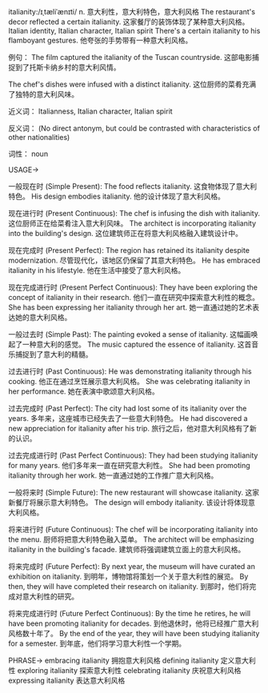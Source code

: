 italianity:/ɪˌtæliˈænɪti/
n.
意大利性，意大利特色，意大利风格
The restaurant's decor reflected a certain italianity.  这家餐厅的装饰体现了某种意大利风格。
Italian identity, Italian character, Italian spirit
There's a certain italianity to his flamboyant gestures.  他夸张的手势带有一种意大利风格。


例句：
The film captured the italianity of the Tuscan countryside.
这部电影捕捉到了托斯卡纳乡村的意大利风情。

The chef's dishes were infused with a distinct italianity.
这位厨师的菜肴充满了独特的意大利风味。


近义词：
Italianness, Italian character, Italian spirit

反义词：
(No direct antonym, but could be contrasted with characteristics of other nationalities)


词性：
noun


USAGE->

一般现在时 (Simple Present):
The food reflects italianity.  这食物体现了意大利特色。
His design embodies italianity. 他的设计体现了意大利风格。

现在进行时 (Present Continuous):
The chef is infusing the dish with italianity. 这位厨师正在给菜肴注入意大利风味。
The architect is incorporating italianity into the building's design.  这位建筑师正在将意大利风格融入建筑设计中。

现在完成时 (Present Perfect):
The region has retained its italianity despite modernization.  尽管现代化，该地区仍保留了其意大利特色。
He has embraced italianity in his lifestyle. 他在生活中接受了意大利风格。

现在完成进行时 (Present Perfect Continuous):
They have been exploring the concept of italianity in their research.  他们一直在研究中探索意大利性的概念。
She has been expressing her italianity through her art. 她一直通过她的艺术表达她的意大利风格。

一般过去时 (Simple Past):
The painting evoked a sense of italianity. 这幅画唤起了一种意大利的感觉。
The music captured the essence of italianity. 这首音乐捕捉到了意大利的精髓。

过去进行时 (Past Continuous):
He was demonstrating italianity through his cooking.  他正在通过烹饪展示意大利风格。
She was celebrating italianity in her performance. 她在表演中歌颂意大利风格。

过去完成时 (Past Perfect):
The city had lost some of its italianity over the years.  多年来，这座城市已经失去了一些意大利特色。
He had discovered a new appreciation for italianity after his trip.  旅行之后，他对意大利风格有了新的认识。

过去完成进行时 (Past Perfect Continuous):
They had been studying italianity for many years.  他们多年来一直在研究意大利性。
She had been promoting italianity through her work.  她一直通过她的工作推广意大利风格。

一般将来时 (Simple Future):
The new restaurant will showcase italianity.  这家新餐厅将展示意大利特色。
The design will embody italianity.  该设计将体现意大利风格。

将来进行时 (Future Continuous):
The chef will be incorporating italianity into the menu. 厨师将把意大利特色融入菜单。
The architect will be emphasizing italianity in the building's facade. 建筑师将强调建筑立面上的意大利风格。

将来完成时 (Future Perfect):
By next year, the museum will have curated an exhibition on italianity.  到明年，博物馆将策划一个关于意大利性的展览。
By then, they will have completed their research on italianity.  到那时，他们将完成对意大利性的研究。

将来完成进行时 (Future Perfect Continuous):
By the time he retires, he will have been promoting italianity for decades. 到他退休时，他将已经推广意大利风格数十年了。
By the end of the year, they will have been studying italianity for a semester.  到年底，他们将学习意大利性一个学期。


PHRASE->
embracing italianity 拥抱意大利风格
defining italianity 定义意大利性
exploring italianity 探索意大利性
celebrating italianity 庆祝意大利风格
expressing italianity 表达意大利风格
